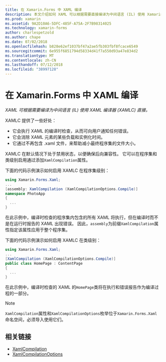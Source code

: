 ```yaml
---
title: 在 Xamarin.Forms 中 XAML 编译
description: 本文介绍如何 XAML 可以根据需要直接编译为中间语言 (IL) 使用 Xamarin.Forms XAML 编译器 (XAMLC)。
ms.prod: xamarin
ms.assetid: 9A2D10A6-5DFC-485F-A75A-2F7B98314025
ms.technology: xamarin-forms
author: charlespetzold
ms.author: chape
ms.date: 07/02/2018
ms.openlocfilehash: b828e62ef1037bf47a2ae5fb303fbf8fcace6549
ms.sourcegitcommit: 6e955f6851794d58334d41f7a550d93a47e834d2
ms.translationtype: MT
ms.contentlocale: zh-CN
ms.lasthandoff: 07/12/2018
ms.locfileid: "38997128"
---
```

# <a name="xaml-compilation-in-xamarinforms"></a>在 Xamarin.Forms 中 XAML 编译

_XAML 可根据需要编译为中间语言 (IL) 使用 XAML 编译器 (XAMLC) 直接。_

XAMLC 提供了一些好处：

- 它会执行 XAML 的编译时检查，从而可向用户通知任何错误。
- 它会消除 XAML 元素的某些负载和实例化时间。
- 它通过不再包含 .xaml 文件，来帮助减小最终程序集的文件大小。

XAMLC 在默认情况下处于禁用状态，以便确保后向兼容性。 它可以在程序集和类级别启用通过添加`XamlCompilation`属性。

下面的代码示例演示如何启用 XAMLC 在程序集级别：

```csharp
using Xamarin.Forms.Xaml;
...
[assembly: XamlCompilation (XamlCompilationOptions.Compile)]
namespace PhotoApp
{
  ...
}
```

在此示例中，编译时检查的程序集内包含的所有 XAML 将执行，但在编译时而不是在运行时报告的 XAML 出现错误。 因此，`assembly`为前缀`XamlCompilation`属性指定该属性应用于整个程序集。

下面的代码示例演示如何启用 XAMLC 在类级别：

```csharp
using Xamarin.Forms.Xaml;
...
[XamlCompilation (XamlCompilationOptions.Compile)]
public class HomePage : ContentPage
{
  ...
}
```

在此示例中，编译时检查的 XAML 的`HomePage`类将在执行和错误报告作为编译过程的一部分。

> [!NOTE]
> `XamlCompilation`属性和`XamlCompilationOptions`枚举位于`Xamarin.Forms.Xaml`命名空间，必须导入使用它们。


## <a name="related-links"></a>相关链接

- [XamlCompilation](xref:Xamarin.Forms.Xaml.XamlCompilationAttribute)
- [XamlCompilationOptions](xref:Xamarin.Forms.Xaml.XamlCompilationOptions)
